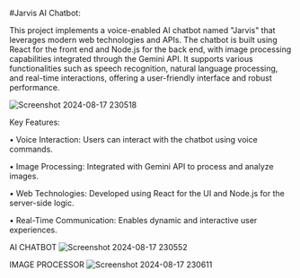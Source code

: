 #Jarvis AI Chatbot:

This project implements a voice-enabled AI chatbot named "Jarvis" that leverages modern web technologies and APIs. The chatbot is built using React for the front end and Node.js for the back end, with image processing capabilities integrated through the Gemini API. It supports various functionalities such as speech recognition, natural language processing, and real-time interactions, offering a user-friendly interface and robust performance.

![Screenshot 2024-08-17 230518](https://github.com/user-attachments/assets/c93cee68-2405-4989-a382-ce63f988621c)

Key Features:

• Voice Interaction: Users can interact with the chatbot using voice commands.

• Image Processing: Integrated with Gemini API to process and analyze images.

• Web Technologies: Developed using React for the UI and Node.js for the server-side logic.

• Real-Time Communication: Enables dynamic and interactive user experiences.



AI CHATBOT
![Screenshot 2024-08-17 230552](https://github.com/user-attachments/assets/be530a23-c366-4bb5-8d89-4d5897d04d00)



IMAGE PROCESSOR 
![Screenshot 2024-08-17 230611](https://github.com/user-attachments/assets/54bf0eb0-91c5-49ac-9273-f916053b5ff1)
